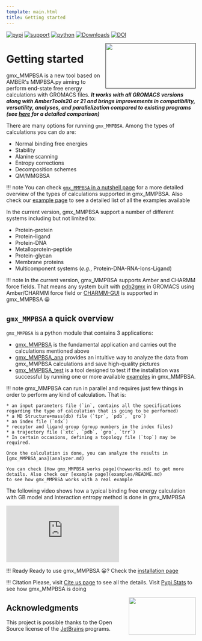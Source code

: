 ```yaml
---
template: main.html
title: Getting started
---
```


[![pypi](https://img.shields.io/pypi/v/gmx-MMPBSA)](https://pypi.org/project/gmx-MMPBSA/)
[![support](https://img.shields.io/badge/support-JetBrains-brightgreen)](https://www.jetbrains.com/?from=gmx_MMPBSA)
[![python](https://img.shields.io/badge/python-v3.x-blue)]()
[![Downloads](https://pepy.tech/badge/gmx-mmpbsa)](https://pepy.tech/project/gmx-mmpbsa)
[![DOI](https://zenodo.org/badge/DOI/10.5281/zenodo.4569307.svg)](http://doi.org/10.5281/zenodo.4569307)

[<img src="../assets/logo.svg" height="120" width="240" align="right"/>]()

# Getting started

gmx_MMPBSA is a new tool based on AMBER's MMPBSA.py aiming to perform end-state free energy calculations with GROMACS 
files. **_It works with all GROMACS versions along with AmberTools20 or 21 and brings improvements in compatibility, 
versatility, analyses, and parallelization compared to existing programs (see [here](versus.md) for a detailed comparison)_**

There are many options for running `gmx_MMPBSA`. Among the types of calculations you can do are:

* Normal binding free energies
* Stability
* Alanine scanning
* Entropy corrections
* Decomposition schemes
* QM/MMGBSA

!!! note
    You can check [`gmx_MMPBSA` in a nutshell page](summary.md) for a more detailed overview of the types of calculations 
    supported in gmx_MMPBSA. Also check our [example page](examples/README.md) to see a detailed list of all the 
    examples available

In the current version, gmx_MMPBSA support a number of different systems including but not limited to:

* Protein-protein
* Protein-ligand
* Protein-DNA
* Metalloprotein-peptide
* Protein-glycan
* Membrane proteins
* Multicomponent systems (_e.g._, Protein-DNA-RNA-Ions-Ligand)

!!! note
    In the current version, gmx_MMPBSA supports Amber and CHARMM force fields. That means any system built with 
    [pdb2gmx](https://manual.gromacs.org/documentation/current/onlinehelp/gmx-pdb2gmx.html) in GROMACS using 
    Amber/CHARMM force field or [CHARMM-GUI](https://www.charmm-gui.org/) is supported in gmx_MMPBSA 😀
  
## `gmx_MMPBSA` a quick overview
`gmx_MMPBSA` is a python module that contains 3 applications: 

* [gmx_MMPBSA](summary.md) is the fundamental application and carries out the calculations mentioned above
* [gmx_MMPBSA_ana](analyzer.md) provides an intuitive way to analyze the data from gmx_MMPBSA calculations and save 
  high-quality pictures
* [gmx_MMPBSA_test](command-line.md#running-gmx_mmpbsa_test) is a tool designed to test if the installation was 
  successful by running one or more available [examples](examples/README.md) in gmx_MMPBSA.
  
!!! note
    gmx_MMPBSA can run in parallel and requires just few things in order to perform any kind of calculation. That is:

    * an input parameters file (`in`, contains all the specifications regarding the type of calculation that is going to be performed)
    * a MD Structure+mass(db) file (`tpr`, `pdb`, `gro`)
    * an index file (`ndx`)
    * receptor and ligand group (group numbers in the index files)
    * a trajectory file (`xtc`, `pdb`, `gro`, `trr`)
    * In certain occasions, defining a topology file (`top`) may be required.

    Once the calculation is done, you can analyze the results in [gmx_MMPBSA_ana](analyzer.md)

    You can check [How gmx_MMPBSA works page](howworks.md) to get more details. Also check our [example page](examples/README.md)
    to see how gmx_MMPBSA works with a real example

The following video shows how a typical binding free energy calculation with GB model and Interaction entropy method 
is done in gmx_MMPBSA

<div class="embed-container">
    <iframe src="https://www.youtube.com/embed/k1aLlBhnkxo" frameborder="0" allowfullscreen></iframe>
</div>


!!! Ready
    Ready to use gmx_MMPBSA 😀? Check the [installation page](installation.md) 

!!! Citation
    Please, visit [Cite us page](cite_us.md) to see all the details. Visit [Pypi Stats](https://pypistats.org/packages/gmx-mmpbsa)
    to see how gmx_MMPBSA is doing


[<img src="../assets/images/jetbrains-variant-4.png" height="100" width="178" align="right" />][4]

## Acknowledgments
This project is possible thanks to the Open Source license of the [JetBrains][4] programs. 

  [4]: https://www.jetbrains.com/?from=gmx_MMPBSA
